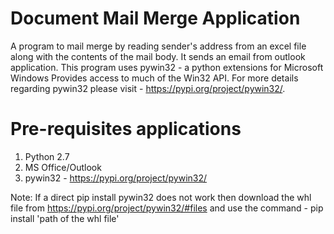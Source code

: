 # Document Mail Merge Application
A program to mail merge by reading sender's address from an excel file along with the contents of the mail body. It sends an email from outlook application. This program uses pywin32 - a python extensions for Microsoft Windows Provides access to much of the Win32 API. For more details regarding pywin32 please visit - https://pypi.org/project/pywin32/.

# Pre-requisites applications
1. Python 2.7
2. MS Office/Outlook
3. pywin32 - https://pypi.org/project/pywin32/

Note: If a direct pip install pywin32 does not work then download the whl file from https://pypi.org/project/pywin32/#files and use the command - pip install 'path of the whl file'
